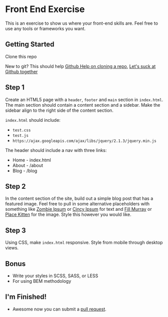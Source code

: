 Front End Exercise
==================
This is an exercise to show us where your front-end skills are. Feel free to use any tools or frameworks you want.

## Getting Started

Clone this repo

New to git? This should help
[Github Help on cloning a repo](https://help.github.com/articles/cloning-a-repository/),
[Let's suck at Github together](http://css-tricks.com/video-screencasts/101-lets-suck-at-github-together/)


## Step 1

Create an HTML5 page with a `header`, `footer` and `main` section in `index.html`. The main section should contain a content section and a sidebar. Make the sidebar align to the right side of the content section.

`index.html` should include:

- `test.css`
- `test.js`
- `https://ajax.googleapis.com/ajax/libs/jquery/2.1.3/jquery.min.js`

The header should include a nav with three links:

- Home - index.html
- About - /about
- Blog - /blog


## Step 2

In the content section of the site, build out a simple blog post that has a featured image. Feel free to pull in some alternative placeholders with something like [Zombie Ipsum](http://www.zombieipsum.com/) or [Cincy Ipsum](http://www.cincyipsum.com/) for text and [Fill Murray](http://www.fillmurray.com/) or [Place Kitten](http://placekitten.com/) for the image. Style this however you would like.


## Step 3

Using CSS, make `index.html` responsive. Style from mobile through desktop views.


## Bonus

- Write your styles in SCSS, SASS, or LESS
- For using BEM methodology


## I'm Finished!

- Awesome now you can submit a [pull request](https://help.github.com/articles/using-pull-requests/).
